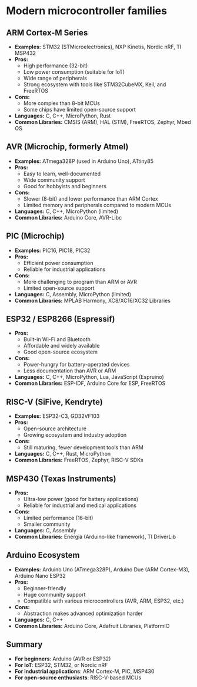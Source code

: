 # Modern microcontroller families

## ARM Cortex-M Series

- **Examples:** STM32 (STMicroelectronics), NXP Kinetis, Nordic nRF, TI MSP432
- **Pros:**
  - High performance (32-bit)
  - Low power consumption (suitable for IoT)
  - Wide range of peripherals
  - Strong ecosystem with tools like STM32CubeMX, Keil, and FreeRTOS
- **Cons:**
  - More complex than 8-bit MCUs
  - Some chips have limited open-source support
- **Languages:** C, C++, MicroPython, Rust
- **Common Libraries:** CMSIS (ARM), HAL (STM), FreeRTOS, Zephyr, Mbed OS

## AVR (Microchip, formerly Atmel)

- **Examples:** ATmega328P (used in Arduino Uno), ATtiny85
- **Pros:**
  - Easy to learn, well-documented
  - Wide community support
  - Good for hobbyists and beginners
- **Cons:**
  - Slower (8-bit) and lower performance than ARM Cortex
  - Limited memory and peripherals compared to modern MCUs
- **Languages:** C, C++, MicroPython (limited)
- **Common Libraries:** Arduino Core, AVR-Libc

## PIC (Microchip)

- **Examples:** PIC16, PIC18, PIC32
- **Pros:**
  - Efficient power consumption
  - Reliable for industrial applications
- **Cons:**
  - More challenging to program than ARM or AVR
  - Limited open-source support
- **Languages:** C, Assembly, MicroPython (limited)
- **Common Libraries:** MPLAB Harmony, XC8/XC16/XC32 Libraries

## ESP32 / ESP8266 (Espressif)

- **Pros:**
  - Built-in Wi-Fi and Bluetooth
  - Affordable and widely available
  - Good open-source ecosystem
- **Cons:**
  - Power-hungry for battery-operated devices
  - Less documentation than AVR or ARM
- **Languages:** C, C++, MicroPython, Lua, JavaScript (Espruino)
- **Common Libraries:** ESP-IDF, Arduino Core for ESP, FreeRTOS

## RISC-V (SiFive, Kendryte)

- **Examples:** ESP32-C3, GD32VF103
- **Pros:**
  - Open-source architecture
  - Growing ecosystem and industry adoption
- **Cons:**
  - Still maturing, fewer development tools than ARM
- **Languages:** C, C++, Rust, MicroPython
- **Common Libraries:** FreeRTOS, Zephyr, RISC-V SDKs

## MSP430 (Texas Instruments)

- **Pros:**
  - Ultra-low power (good for battery applications)
  - Reliable for industrial and medical applications
- **Cons:**
  - Limited performance (16-bit)
  - Smaller community
- **Languages:** C, Assembly
- **Common Libraries:** Energia (Arduino-like framework), TI DriverLib

## Arduino Ecosystem

- **Examples:** Arduino Uno (ATmega328P), Arduino Due (ARM Cortex-M3), Arduino Nano ESP32
- **Pros:**
  - Beginner-friendly
  - Huge community support
  - Compatible with various microcontrollers (AVR, ARM, ESP32, etc.)
- **Cons:**
  - Abstraction makes advanced optimization harder
- **Languages:** C, C++
- **Common Libraries:** Arduino Core, Adafruit Libraries, PlatformIO

## Summary

- **For beginners**: Arduino (AVR or ESP32)
- **For IoT**: ESP32, STM32, or Nordic nRF
- **For industrial applications**: ARM Cortex-M, PIC, MSP430
- **For open-source enthusiasts**: RISC-V-based MCUs
